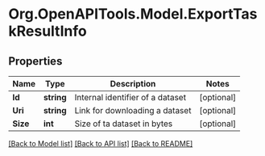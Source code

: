 
# Org.OpenAPITools.Model.ExportTaskResultInfo

## Properties

Name | Type | Description | Notes
------------ | ------------- | ------------- | -------------
**Id** | **string** | Internal identifier of a dataset | [optional] 
**Uri** | **string** | Link for downloading a dataset | [optional] 
**Size** | **int** | Size of ta dataset in bytes | [optional] 

[[Back to Model list]](../README.md#documentation-for-models)
[[Back to API list]](../README.md#documentation-for-api-endpoints)
[[Back to README]](../README.md)

